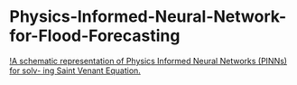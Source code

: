 # Physics-Informed-Neural-Network-for-Flood-Forecasting
[!A schematic representation of Physics Informed Neural Networks (PINNs) for solv-
ing Saint Venant Equation.](Visualization/schematic_pinn.png)

